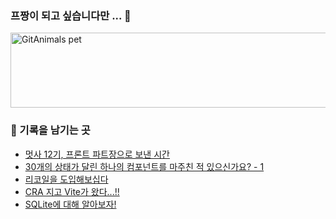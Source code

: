 ### 프짱이 되고 싶습니다만 ... 🦝


<a href="https://github.com/Paicearea">
  <img
    src="https://render.gitanimals.org/lines/Paicearea?pet-id=59005949794497113"
    width="800"
    height="120"
    alt="GitAnimals pet"
  />
</a>


### 📝 기록을 남기는 곳

<!-- BLOG-POST-LIST:START -->
- [멋사 12기, 프론트 파트장으로 보낸 시간](https://paicearea.tistory.com/70)
- [30개의 상태가 달린 하나의 컴포넌트를 마주친 적 있으신가요? - 1](https://paicearea.tistory.com/69)
- [리코일을 도입해보십다](https://paicearea.tistory.com/68)
- [CRA 지고 Vite가 왔다...!!](https://paicearea.tistory.com/67)
- [SQLite에 대해 알아보자!](https://paicearea.tistory.com/66)
<!-- BLOG-POST-LIST:END -->